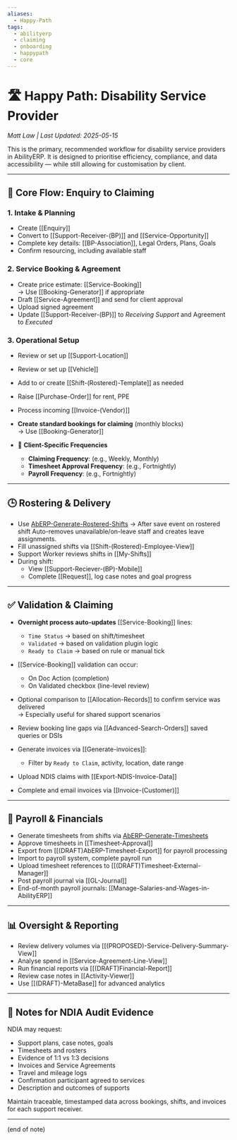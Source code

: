 ```yaml
---
aliases:
  - Happy-Path
tags:
  - abilityerp
  - claiming
  - onboarding
  - happypath
  - core
---
```


# 🛣️ Happy Path: Disability Service Provider

*Matt Law | Last Updated: 2025-05-15*

This is the primary, recommended workflow for disability service providers in AbilityERP. It is designed to prioritise efficiency, compliance, and data accessibility — while still allowing for customisation by client.

---

## 🔁 Core Flow: Enquiry to Claiming

### 1. Intake & Planning

- Create [[Enquiry]]  
- Convert to [[Support-Receiver-(BP)]] and [[Service-Opportunity]]
- Complete key details: [[BP-Association]], Legal Orders, Plans, Goals  
- Confirm resourcing, including available staff

### 2. Service Booking & Agreement

- Create price estimate: [[Service-Booking]]  
  → Use [[Booking-Generator]] if appropriate
- Draft [[Service-Agreement]] and send for client approval
- Upload signed agreement
- Update [[Support-Receiver-(BP)]] to *Receiving Support* and Agreement to *Executed*

### 3. Operational Setup

- Review or set up [[Support-Location]]
- Review or set up [[Vehicle]]
- Add to or create [[Shift-(Rostered)-Template]] as needed
- Raise [[Purchase-Order]] for rent, PPE
- Process incoming [[Invoice-(Vendor)]]
- **Create standard bookings for claiming** (monthly blocks)  
  → Use [[Booking-Generator]]  

- 📆 **Client-Specific Frequencies**  
  - **Claiming Frequency**: (e.g., Weekly, Monthly)  
  - **Timesheet Approval Frequency**: (e.g., Fortnightly)  
  - **Payroll Frequency**: (e.g., Fortnightly)

---

## 🕒 Rostering & Delivery

- Use [AbERP-Generate-Rostered-Shifts](AbERP-Generate-Rostered-Shifts.md)
  → After save event on rostered shift Auto-removes unavailable/on-leave staff and creates leave assignments. 
- Fill unassigned shifts via [[Shift-(Rostered)-Employee-View]]
- Support Worker reviews shifts in [[My-Shifts]]
- During shift:
  - View [[Support-Reciever-(BP)-Mobile]]
  - Complete [[Request]], log case notes and goal progress

---

## ✅ Validation & Claiming

- **Overnight process auto-updates** [[Service-Booking]] lines:
  - `Time Status` → based on shift/timesheet
  - `Validated` → based on validation plugin logic
  - `Ready to Claim` → based on rule or manual tick

- [[Service-Booking]] validation can occur:
  - On Doc Action (completion)
  - On Validated checkbox (line-level review)

- Optional comparison to [[Allocation-Records]] to confirm service was delivered  
  → Especially useful for shared support scenarios

- Review booking line gaps via [[Advanced-Search-Orders]] saved queries or DSIs
- Generate invoices via [[Generate-invoices]]:
  - Filter by `Ready to Claim`, activity, location, date range
- Upload NDIS claims with [[Export-NDIS-Invoice-Data]]
- Complete and email invoices via [[Invoice-(Customer)]]

---

## 🧾 Payroll & Financials

- Generate timesheets from shifts via [AbERP-Generate-Timesheets](AbERP-Generate-Timesheets.md)
- Approve timesheets in [[Timesheet-Approval]]
- Export from [[(DRAFT)AbERP-Timesheet-Export]] for payroll processing
- Import to payroll system, complete payroll run
- Upload timesheet references to [[(DRAFT)Timesheet-External-Manager]]
- Post payroll journal via [[GL-Journal]]
- End-of-month payroll journals: [[Manage-Salaries-and-Wages-in-AbilityERP]]

---

## 📊 Oversight & Reporting

- Review delivery volumes via [[(PROPOSED)-Service-Delivery-Summary-View]]
- Analyse spend in [[Service-Agreement-Line-View]]
- Run financial reports via [[(DRAFT)Financial-Report]]
- Review case notes in [[Activity-Viewer]]
- Use [[(DRAFT)-MetaBase]] for advanced analytics

---

## 📌 Notes for NDIA Audit Evidence

NDIA may request:

- Support plans, case notes, goals
- Timesheets and rosters
- Evidence of 1:1 vs 1:3 decisions
- Invoices and Service Agreements
- Travel and mileage logs
- Confirmation participant agreed to services
- Description and outcomes of supports

Maintain traceable, timestamped data across bookings, shifts, and invoices for each support receiver.


---
(end of note)
